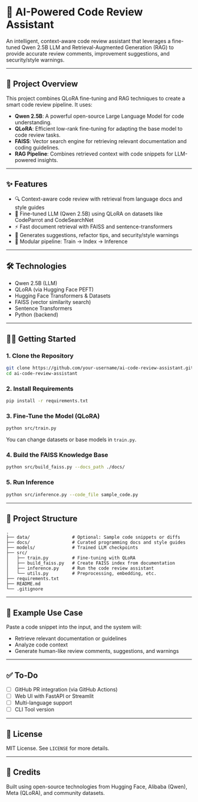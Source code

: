 # 🧠 AI-Powered Code Review Assistant

An intelligent, context-aware code review assistant that leverages a fine-tuned Qwen 2.5B LLM and Retrieval-Augmented Generation (RAG) to provide accurate review comments, improvement suggestions, and security/style warnings.

---

## 🚀 Project Overview

This project combines QLoRA fine-tuning and RAG techniques to create a smart code review pipeline. It uses:

- **Qwen 2.5B**: A powerful open-source Large Language Model for code understanding.
- **QLoRA**: Efficient low-rank fine-tuning for adapting the base model to code review tasks.
- **FAISS**: Vector search engine for retrieving relevant documentation and coding guidelines.
- **RAG Pipeline**: Combines retrieved context with code snippets for LLM-powered insights.

---

## ✨ Features

- 🔍 Context-aware code review with retrieval from language docs and style guides
- 🤖 Fine-tuned LLM (Qwen 2.5B) using QLoRA on datasets like CodeParrot and CodeSearchNet
- ⚡ Fast document retrieval with FAISS and sentence-transformers
- 💬 Generates suggestions, refactor tips, and security/style warnings
- 🔧 Modular pipeline: Train → Index → Inference

---

## 🛠️ Technologies

- Qwen 2.5B (LLM)
- QLoRA (via Hugging Face PEFT)
- Hugging Face Transformers & Datasets
- FAISS (vector similarity search)
- Sentence Transformers
- Python (backend)

---

## 🧑‍💻 Getting Started

### 1. Clone the Repository

```bash
git clone https://github.com/your-username/ai-code-review-assistant.git
cd ai-code-review-assistant
```

### 2. Install Requirements

```bash
pip install -r requirements.txt
```

### 3. Fine-Tune the Model (QLoRA)

```bash
python src/train.py
```

You can change datasets or base models in `train.py`.

### 4. Build the FAISS Knowledge Base

```bash
python src/build_faiss.py --docs_path ./docs/
```

### 5. Run Inference

```bash
python src/inference.py --code_file sample_code.py
```

---

## 📁 Project Structure

```
.
├── data/                # Optional: Sample code snippets or diffs
├── docs/                # Curated programming docs and style guides
├── models/              # Trained LLM checkpoints
├── src/                 
│   ├── train.py         # Fine-tuning with QLoRA
│   ├── build_faiss.py   # Create FAISS index from documentation
│   ├── inference.py     # Run the code review assistant
│   └── utils.py         # Preprocessing, embedding, etc.
├── requirements.txt
├── README.md
└── .gitignore
```

---

## 📌 Example Use Case

Paste a code snippet into the input, and the system will:

- Retrieve relevant documentation or guidelines
- Analyze code context
- Generate human-like review comments, suggestions, and warnings

---

## ✅ To-Do

- [ ] GitHub PR integration (via GitHub Actions)
- [ ] Web UI with FastAPI or Streamlit
- [ ] Multi-language support
- [ ] CLI Tool version

---

## 📜 License

MIT License. See `LICENSE` for more details.

---

## 🙌 Credits

Built using open-source technologies from Hugging Face, Alibaba (Qwen), Meta (QLoRA), and community datasets.
